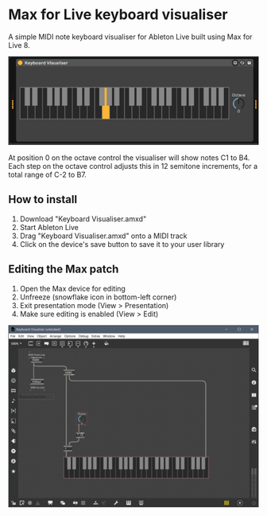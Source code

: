 # Max for Live keyboard visualiser
A simple MIDI note keyboard visualiser for Ableton Live built using Max for Live 8.

![demo](demo.gif)

At position 0 on the octave control the visualiser will show notes C1 to B4. Each step on the octave control adjusts this in 12 semitone increments, for a total range of C-2 to B7.

## How to install
1. Download "Keyboard Visualiser.amxd"
2. Start Ableton Live
3. Drag "Keyboard Visualiser.amxd" onto a MIDI track
4. Click on the device's save button to save it to your user library

## Editing the Max patch
1. Open the Max device for editing
2. Unfreeze (snowflake icon in bottom-left corner)
3. Exit presentation mode (View > Presentation)
4. Make sure editing is enabled (View > Edit)

![patch](patch.png)
